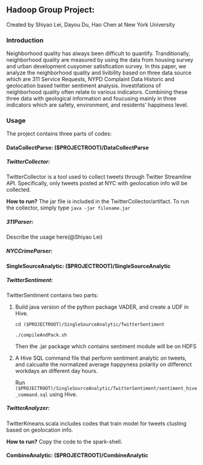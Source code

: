 ## Hadoop Group Project:

Created by Shiyao Lei, Dayou Du, Hao Chen at New York University

### Introduction

Neighborhood quality has always been difficult to quantify. Tranditionally, 
neighborhood quality are measured by using the data from housing survey and 
urban development cusyomer satisfication survey. In this paper, we analyze 
the neighborhood quality and livibility based on three data source which are 
311 Service Requests, NYPD Complaint Data Historic and geolocation based twitter 
sentiment analysis. Investifations of neighborhood quality often relate to 
various indicators. Combining these three data with geological information 
and foucusing mainly in three indicators which are safety, environment, and 
residents' happiness level.

### Usage

The project contains three parts of codes:

#### DataCollectParse: ($PROJECTROOT)/DataCollectParse

##### TwitterCollector:
TwitterCollector is a tool used to collect tweets through Twitter Streamline API. 
Specifically, only tweets posted at NYC with geolocation info will be collected. 

**How to run?**
The jar file is included in the TwitterCollector/artifact. 
To run the collector, simply type `java -jar filename.jar`


##### 311Parser:

Describe the usage here(@Shiyao Lei)

##### NYCCrimeParser:



#### SingleSourceAnalytic: ($PROJECTROOT)/SingleSourceAnalytic

##### TwitterSentiment:

TwitterSentiment contains two parts:
1. Build java version of the python package VADER, and create a UDF in Hive.

   `cd ($PROJECTROOT)/SingleSourceAnalytic/TwitterSentiment`

   `./compileAndPack.sh`

   Then the .jar package which contains sentiment module will be on HDFS 

2. A Hive SQL command file that perform sentiment analytic on tweets, and calcualte the
normalized average happyness polarity on differenct workdays an different day hours.

   Run `($PROJECTROOT)/SingleSourceAnalytic/TwitterSentiment/sentiment_hive_command.sql` using Hive.

##### TwitterAnalyzer:

TwitterKmeans.scala includes codes that train model for tweets clusting based on geolocation info.

**How to run?**
Copy the code to the spark-shell.


#### CombineAnalytic: ($PROJECTROOT)/CombineAnalytic
